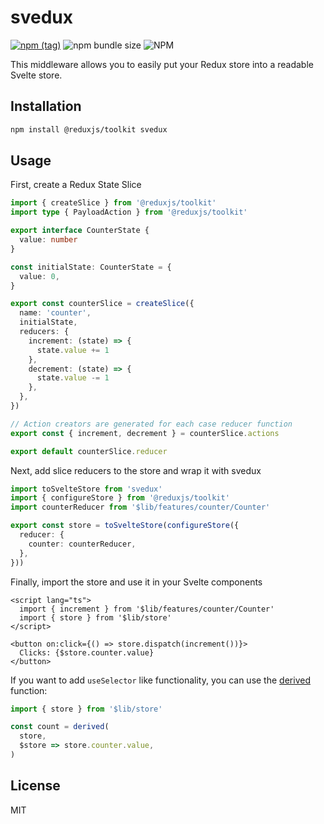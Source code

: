 # svedux

[![npm (tag)](https://img.shields.io/npm/v/svedux?style=flat&colorA=000000&colorB=000000)](https://www.npmjs.com/package/svedux) ![npm bundle size](https://img.shields.io/bundlephobia/minzip/svedux?style=flat&colorA=000000&colorB=000000) ![NPM](https://img.shields.io/npm/l/svedux?style=flat&colorA=000000&colorB=000000)

This middleware allows you to easily put your Redux store into a readable Svelte store.

## Installation

```sh
npm install @reduxjs/toolkit svedux
```

## Usage

First, create a Redux State Slice

```ts
import { createSlice } from '@reduxjs/toolkit'
import type { PayloadAction } from '@reduxjs/toolkit'

export interface CounterState {
  value: number
}

const initialState: CounterState = {
  value: 0,
}

export const counterSlice = createSlice({
  name: 'counter',
  initialState,
  reducers: {
    increment: (state) => {
      state.value += 1
    },
    decrement: (state) => {
      state.value -= 1
    },
  },
})

// Action creators are generated for each case reducer function
export const { increment, decrement } = counterSlice.actions

export default counterSlice.reducer
```

Next, add slice reducers to the store and wrap it with svedux

```ts
import toSvelteStore from 'svedux'
import { configureStore } from '@reduxjs/toolkit'
import counterReducer from '$lib/features/counter/Counter'

export const store = toSvelteStore(configureStore({
  reducer: {
    counter: counterReducer,
  },
}))
```

Finally, import the store and use it in your Svelte components

```svelte
<script lang="ts">
  import { increment } from '$lib/features/counter/Counter'
  import { store } from '$lib/store'
</script>

<button on:click={() => store.dispatch(increment())}>
  Clicks: {$store.counter.value}
</button>
```

If you want to add `useSelector` like functionality, you can use the [derived](https://svelte.dev/tutorial/derived-stores) function:

```ts
import { store } from '$lib/store'

const count = derived(
  store,
  $store => store.counter.value,
)
```

## License

MIT
